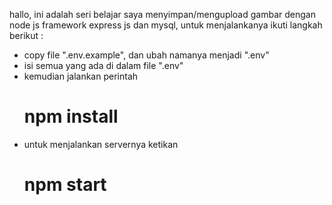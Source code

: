 hallo, ini adalah seri belajar saya menyimpan/mengupload gambar dengan node js framework express js dan mysql, untuk menjalankanya ikuti langkah berikut : 
- copy file ".env.example", dan ubah namanya menjadi ".env"
- isi semua yang ada di dalam file ".env"
- kemudian jalankan perintah
  # npm install
- untuk menjalankan servernya ketikan
  # npm start
